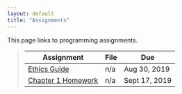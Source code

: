 ```yaml
---
layout: default
title: "Assignments"
---
```


This page links to programming assignments.

> Assignment | File | Due
> ---------- | ---- | ---
> [Ethics Guide](assign01.html) | n/a | Aug 30, 2019
> [Chapter 1 Homework](assign02.html) | n/a | Sept 17, 2019

